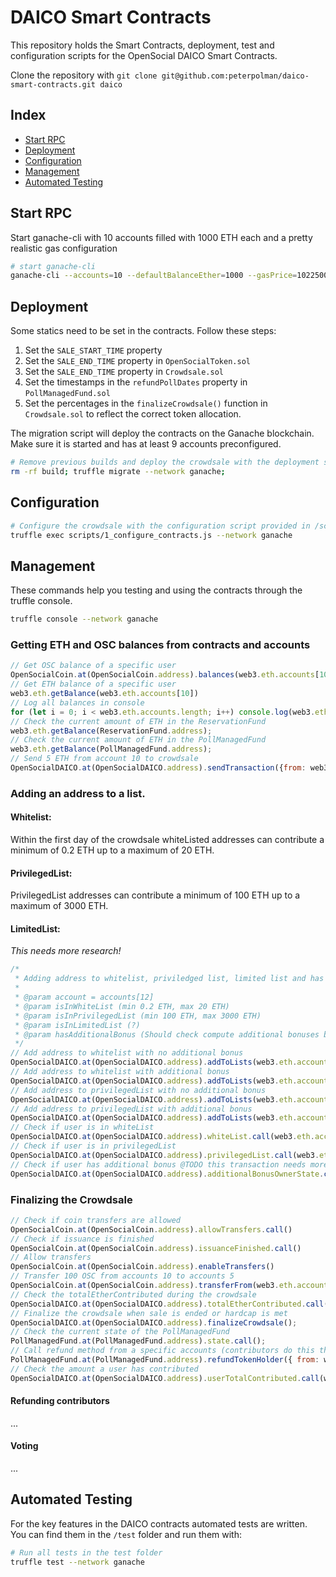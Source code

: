 # DAICO Smart Contracts
This repository holds the Smart Contracts, deployment, test and configuration scripts for the OpenSocial DAICO Smart Contracts.

Clone the repository with `git clone git@github.com:peterpolman/daico-smart-contracts.git daico`

## Index
* [Start RPC](#start-rpc)
* [Deployment](#deployment)
* [Configuration](#configuration)
* [Management](#management)
* [Automated Testing](#automated-testing)

## Start RPC

Start ganache-cli with 10 accounts filled with 1000 ETH each and a pretty realistic gas configuration

```bash
# start ganache-cli
ganache-cli --accounts=10 --defaultBalanceEther=1000 --gasPrice=10225000000 --gasLimit=8500000
```

## Deployment

Some statics need to be set in the contracts. Follow these steps:

1. Set the `SALE_START_TIME` property
2. Set the `SALE_END_TIME` property in `OpenSocialToken.sol`
3. Set the `SALE_END_TIME` property in `Crowdsale.sol`
4. Set the timestamps in the `refundPollDates` property in `PollManagedFund.sol`
5. Set the percentages in the `finalizeCrowdsale()` function in `Crowdsale.sol` to reflect the correct token allocation.

The migration script will deploy the contracts on the Ganache blockchain. Make sure it is started and has at least 9 accounts preconfigured.

```bash
# Remove previous builds and deploy the crowdsale with the deployment script provided in /migrations/2_deploy_contracts.js
rm -rf build; truffle migrate --network ganache;
```

## Configuration

```bash
# Configure the crowdsale with the configuration script provided in /scripts/1_configure_contracts.js
truffle exec scripts/1_configure_contracts.js --network ganache
```

## Management

These commands help you testing and using the contracts through the truffle console.

```bash
truffle console --network ganache
```

### Getting ETH and OSC balances from contracts and accounts

```javascript
// Get OSC balance of a specific user
OpenSocialCoin.at(OpenSocialCoin.address).balances(web3.eth.accounts[10])
// Get ETH balance of a specific user
web3.eth.getBalance(web3.eth.accounts[10])
// Log all balances in console
for (let i = 0; i < web3.eth.accounts.length; i++) console.log(web3.eth.getBalance(web3.eth.accounts[i]))
// Check the current amount of ETH in the ReservationFund
web3.eth.getBalance(ReservationFund.address);
// Check the current amount of ETH in the PollManagedFund
web3.eth.getBalance(PollManagedFund.address);
// Send 5 ETH from account 10 to crowdsale
OpenSocialDAICO.at(OpenSocialDAICO.address).sendTransaction({from: web3.eth.accounts[10], to: OpenSocialDAICO.address, value: web3.toWei(900, "ether")});
```

### Adding an address to a list.

#### Whitelist:
Within the first day of the crowdsale whiteListed addresses can contribute a minimum of 0.2 ETH up to a maximum of 20 ETH.

#### PrivilegedList:
PrivilegedList addresses can contribute a minimum of 100 ETH up to a maximum of 3000 ETH.

#### LimitedList:
*This needs more research!*

```javascript
/*
 * Adding address to whitelist, priviledged list, limited list and has an additional bonus
 *
 * @param account = accounts[12]
 * @param isInWhiteList (min 0.2 ETH, max 20 ETH)
 * @param isInPrivilegedList (min 100 ETH, max 3000 ETH)
 * @param isInLimitedList (?)
 * @param hasAdditionalBonus (Should check compute additional bonuses because of contrib in time window)
 */
// Add address to whitelist with no additional bonus
OpenSocialDAICO.at(OpenSocialDAICO.address).addToLists(web3.eth.accounts[10], true, false, false, false);
// Add address to whitelist with additional bonus
OpenSocialDAICO.at(OpenSocialDAICO.address).addToLists(web3.eth.accounts[10], true, false, false, true);
// Add address to privilegedList with no additional bonus
OpenSocialDAICO.at(OpenSocialDAICO.address).addToLists(web3.eth.accounts[10], false, true, false, false);
// Add address to privilegedList with additional bonus
OpenSocialDAICO.at(OpenSocialDAICO.address).addToLists(web3.eth.accounts[10], false, true, false, true);
// Check if user is in whiteList
OpenSocialDAICO.at(OpenSocialDAICO.address).whiteList.call(web3.eth.accounts[10])
// Check if user is in privilegedList
OpenSocialDAICO.at(OpenSocialDAICO.address).privilegedList.call(web3.eth.accounts[10])
// Check if user has additional bonus @TODO this transaction needs more research
OpenSocialDAICO.at(OpenSocialDAICO.address).additionalBonusOwnerState.call(web3.eth.accounts[10])
```

### Finalizing the Crowdsale

```javascript
// Check if coin transfers are allowed
OpenSocialCoin.at(OpenSocialCoin.address).allowTransfers.call()
// Check if issuance is finished
OpenSocialCoin.at(OpenSocialCoin.address).issuanceFinished.call()
// Allow transfers
OpenSocialCoin.at(OpenSocialCoin.address).enableTransfers()
// Transfer 100 OSC from accounts 10 to accounts 5
OpenSocialCoin.at(OpenSocialCoin.address).transferFrom(web3.eth.accounts[10], web3.eth.accounts[5], 100)
// Check the totalEtherContributed during the crowdsale
OpenSocialDAICO.at(OpenSocialDAICO.address).totalEtherContributed.call();
// Finalize the crowdsale when sale is ended or hardcap is met
OpenSocialDAICO.at(OpenSocialDAICO.address).finalizeCrowdsale();
// Check the current state of the PollManagedFund
PollManagedFund.at(PollManagedFund.address).state.call();
// Call refund method from a specific accounts (contributors do this themselves when PollManagedFund.state == Refund == 3)
PollManagedFund.at(PollManagedFund.address).refundTokenHolder({ from: web3.eth.accounts[10] })
// Check the amount a user has contributed
OpenSocialDAICO.at(OpenSocialDAICO.address).userTotalContributed.call(web3.eth.accounts[10])

```

#### Refunding contributors

...

#### Voting

...


## Automated Testing

For the key features in the DAICO contracts automated tests are written. You can find them in the `/test` folder and run them with:

```bash
# Run all tests in the test folder
truffle test --network ganache
```
